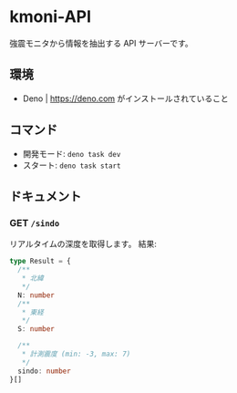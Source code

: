 # kmoni-API

強震モニタから情報を抽出する API サーバーです。

## 環境

- Deno | https://deno.com がインストールされていること

## コマンド

- 開発モード: `deno task dev`
- スタート: `deno task start`

## ドキュメント

### GET `/sindo`

リアルタイムの深度を取得します。 結果:

```ts
type Result = {
  /**
   * 北緯
   */
  N: number
  /**
   * 東経
   */
  S: number

  /**
   * 計測震度 (min: -3, max: 7)
   */
  sindo: number
}[]
```
